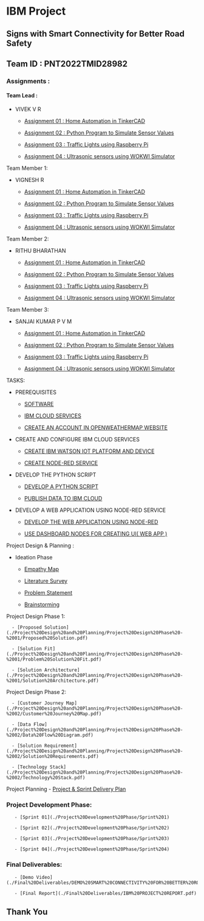 # IBM Project

## Signs with Smart Connectivity for Better Road Safety 
## Team ID : PNT2022TMID28982

### Assignments :

#### Team Lead :
- VIVEK V R
  - [Assignment 01 : Home Automation in TinkerCAD](./Assessment/Vivek(Team%20Lead)/Assignment-01)

  - [Assignment 02 : Python Program to Simulate Sensor Values](./Assessment/Vivek(Team%20Lead)/Assignment-02)

  - [Assignment 03 : Traffic Lights using Raspberry Pi](./Assessment/Vivek(Team%20Lead)/Assignment-03)

  - [Assignment 04 : Ultrasonic sensors using WOKWI Simulator](./Assessment/Vivek(Team%20Lead)/Assignment%20-%2004) 


Team Member 1:
- VIGNESH R

  - [Assignment 01 : Home Automation in TinkerCAD](./Assessment/Vignesh/Assignment-01)
 
  - [Assignment 02 : Python Program to Simulate Sensor Values](./Assessment/Vignesh/Assignment-02)

  - [Assignment 03 : Traffic Lights using Raspberry Pi](./Assessment/Vignesh/Assignment-03)

  - [Assignment 04 : Ultrasonic sensors using WOKWI Simulator](./Assessment/Vignesh/Assignment%20-%2004) 

Team Member 2:
- RITHU BHARATHAN

  - [Assignment 01 : Home Automation in TinkerCAD](./Assessment/Rithu%20Bharathan/Assignment-01)

  - [Assignment 02 : Python Program to Simulate Sensor Values](./Assessment/Rithu%20Bharathan/Assignment-02)

  - [Assignment 03 : Traffic Lights using Raspberry Pi](./Assessment/Rithu%20Bharathan/Assignment-03)

  - [Assignment 04 : Ultrasonic sensors using WOKWI Simulator](./Assessment/Rithu%20Bharathan/Assignment-04) 

Team Member 3:
- SANJAI KUMAR P V M

  - [Assignment 01 : Home Automation in TinkerCAD](./Assessment/Sanjai%20Kumar/Assignment-01)

  - [Assignment 02 : Python Program to Simulate Sensor Values](./Assessment/Sanjai%20Kumar/Assignment-02)

  - [Assignment 03 : Traffic Lights using Raspberry Pi](./Assessment/Sanjai%20Kumar/Assignment-03)

  - [Assignment 04 : Ultrasonic sensors using WOKWI Simulator](./Assessment/Sanjai%20Kumar/Assignment-%2004) 


TASKS:

 - PREREQUISITES

      - [SOFTWARE](./Pre%20requisites/SOFTWARE%20(Python%20Idle%20%26%20Fast%202%20Sms).pdf)

      - [IBM CLOUD SERVICES](./Pre%20requisites/IBM%20Cloud%20Service.pdf)

      - [CREATE AN ACCOUNT IN OPENWEATHERMAP WEBSITE](./Pre%20requisites/Create%20an%20account%20in%20Open%20Weather%20Map%20website.pdf)

 - CREATE AND CONFIGURE IBM CLOUD SERVICES

      - [CREATE IBM WATSON IOT PLATFORM AND DEVICE](./Create%20and%20Configure%20IBM%20Cloud%20Services/CREATE%20IBM%20WATSON%20IOT%20PLATFORM%20AND%20DEVICE.pdf)

      - [CREATE NODE-RED SERVICE](./Create%20and%20Configure%20IBM%20Cloud%20Services/CREATE%20NODE-RED%20SERVICE.pdf)

 - DEVELOP THE PYTHON SCRIPT

     - [DEVELOP A PYTHON SCRIPT](./Develop%20a%20Python%20Script/DEVELOP%20A%20PYTHON%20SCRIPT.pdf)

     - [PUBLISH DATA TO IBM CLOUD](./Develop%20a%20Python%20Script/PUBLISH%20DATA%20TO%20IBM%20CLOUD.pdf)

 - DEVELOP A WEB APPLICATION USING NODE-RED SERVICE

     - [DEVELOP THE WEB APPLICATION USING NODE-RED](./Develop%20a%20Web%20Application%20using%20Node%20Red%20Services/DEVELOP%20THE%20WEB%20APPLICATION%20USING%20NODE-RED.pdf)

     - [USE DASHBOARD NODES FOR CREATING UI( WEB APP )](./Develop%20a%20Web%20Application%20using%20Node%20Red%20Services/USE%20DASHBOARD%20NODES%20FOR%20CREATING%20UI(%20WEB%20APP%20).pdf)



Project Design & Planning :

 - Ideation Phase

      - [Empathy Map](./Project%20Design%20and%20Planning/Ideation%20Phase/Empathy%20Map.pdf)

      - [Literature Survey](./Project%20Design%20and%20Planning/Ideation%20Phase/Literature%20Survey.pdf)

      - [Problem Statement](./Project%20Design%20and%20Planning/Ideation%20Phase/Problem%20statement.pdf)
      
      - [Brainstorming](./Project%20Design%20and%20Planning/Ideation%20Phase/Brainstorming.pdf)


Project Design Phase 1:

      - [Proposed Solution](./Project%20Design%20and%20Planning/Project%20Design%20Phase%20-%2001/Proposed%20Solution.pdf)

      - [Solution Fit](./Project%20Design%20and%20Planning/Project%20Design%20Phase%20-%2001/Problem%20Solution%20Fit.pdf)

      - [Solution Architecture](./Project%20Design%20and%20Planning/Project%20Design%20Phase%20-%2001/Solution%20Architecture.pdf)

Project Design Phase 2:

      - [Customer Journey Map](./Project%20Design%20and%20Planning/Project%20Design%20Phase%20-%2002/Customer%20Journey%20Map.pdf)

      - [Data Flow](./Project%20Design%20and%20Planning/Project%20Design%20Phase%20-%2002/Data%20Flow%20Diagram.pdf)

      - [Solution Requirement](./Project%20Design%20and%20Planning/Project%20Design%20Phase%20-%2002/Solution%20Requirements.pdf)
 
      - [Technology Stack](./Project%20Design%20and%20Planning/Project%20Design%20Phase%20-%2002/Technology%20Stack.pdf)

Project Planning
      - [Project & Sprint Delivery Plan](./Project%20Design%20and%20Planning/Project%20Planning)



### Project Development Phase:

       - [Sprint 01](./Project%20Development%20Phase/Sprint%201)

       - [Sprint 02](./Project%20Development%20Phase/Sprint%202)
       
       - [Sprint 03](./Project%20Development%20Phase/Sprint%203)

       - [Sprint 04](./Project%20Development%20Phase/Sprint%204)
       
       
### Final Deliverables:

       - [Demo Video](./Final%20Deliverables/DEMO%20SMART%20CONNECTIVITY%20FOR%20BETTER%20ROADS.mp4) 
       
       - [Final Report](./Final%20Deliverables/IBM%20PROJECT%20REPORT.pdf)
       
## Thank You       
